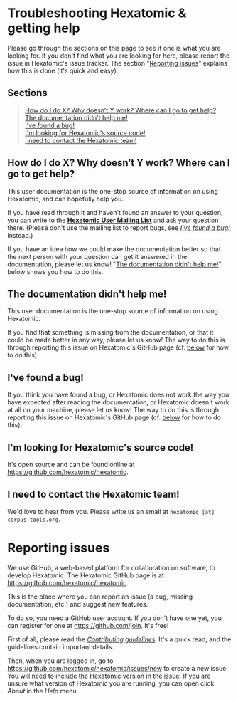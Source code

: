 # Troubleshooting Hexatomic & getting help

Please go through the sections on this page to see if one is what you are looking for. If you don't find what you are looking for here, please report the issue in Hexatomic's issue tracker. The section "[Reporting issues](#reporting-issues)" explains how this is done (it's quick and easy).

## Sections

> <i class="fa fa-question-circle"></i> [How do I do X? Why doesn’t Y work? Where can I go to get help?](#how-do-i-do-x-why-doesnt-y-work-where-can-i-go-to-get-help)  
> <i class="fa fa-book"></i> [The documentation didn't help me!](#the-documentation-didnt-help-me)  
> <i class="fa fa-bug"></i> [I've found a bug!](#ive-found-a-bug)  
> <i class="fa fa-code"></i> [I'm looking for Hexatomic's source code!](#im-looking-for-hexatomics-source-code)  
> <i class="fa fa-phone"></i> [I need to contact the Hexatomic team!](#i-need-to-contact-the-hexatomic-team)

## How do I do X? Why doesn’t Y work? Where can I go to get help?

This user documentation is the one-stop source of information on using Hexatomic, and can hopefully help you.

If you have read through it and haven't found an answer to your question, you can write to the <nobr>[**<i class="fa fa-envelope"></i> Hexatomic User Mailing List**](https://sympa.cms.hu-berlin.de/sympa/info/hexatomic-users)</nobr> and ask your question there. (Please don't use the mailing list to report bugs, see [*I've found a bug!*](#ive-found-a-bug) instead.)

If you have an idea how we could make the documentation better so that the next person with your question can get it answered in the documentation, please let us know! "[The documentation didn't help me!](#the-documentation-didnt-help-me)" below shows you how to do this.

## The documentation didn't help me!

This user documentation is the one-stop source of information on using Hexatomic.

If you find that something is missing from the documentation, or that it could be made better in any way,
please let us know! The way to do this is through reporting this issue on Hexatomic's GitHub page (cf. [below](#reporting-issues) for how to do this).

## I've found a bug!

If you think you have found a bug, or Hexatomic does not work the way you have expected after reading the documentation, or Hexatomic doesn't work at all on your machine,
please let us know! The way to do this is through reporting this issue on Hexatomic's GitHub page (cf. [below](#reporting-issues) for how to do this).

## I'm looking for Hexatomic's source code!

It's open source and can be found online at <https://github.com/hexatomic/hexatomic>.

## I need to contact the Hexatomic team!

We'd love to hear from you. Please write us an email at `hexatomic [at] corpus-tools.org`.

# Reporting issues

We use GitHub, a web-based platform for collaboration on software, to develop Hexatomic.
The Hexatomic GitHub page is at <i class="fa fa-github"></i> <https://github.com/hexatomic/hexatomic>.

This is the place where you can report an issue (a bug, missing documentation, etc.) and suggest new features.

To do so, you need a GitHub user account. If you don't have one yet, you can register for one at <https://github.com/join>. It's free!

First of all, please read the <i class="fa fa-book"></i> [*Contributing guidelines*](https://github.com/hexatomic/hexatomic/tree/master/CONTRIBUTING.md). It's a quick read, and the guidelines contain important details.

Then, when you are logged in, go to <i class="fa fa-pencil"></i> <https://github.com/hexatomic/hexatomic/issues/new> to create a new issue.
You will need to include the Hexatomic version in the issue.
If you are unsure what version of Hexatomic you are running, you can open click *About* in the *Help* menu.
